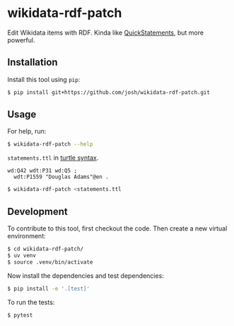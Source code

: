 # wikidata-rdf-patch

Edit Wikidata items with RDF. Kinda like [QuickStatements](https://quickstatements.toolforge.org/#/), but more powerful.

## Installation

Install this tool using `pip`:

```sh
$ pip install git+https://github.com/josh/wikidata-rdf-patch.git
```

## Usage

For help, run:

```sh
$ wikidata-rdf-patch --help
```

`statements.ttl` in [turtle syntax](<https://en.wikipedia.org/wiki/Turtle_(syntax)>).

```ttl
wd:Q42 wdt:P31 wd:Q5 ;
  wdt:P1559 "Douglas Adams"@en .
```

```sh
$ wikidata-rdf-patch <statements.ttl
```

## Development

To contribute to this tool, first checkout the code. Then create a new virtual environment:

```sh
$ cd wikidata-rdf-patch/
$ uv venv
$ source .venv/bin/activate
```

Now install the dependencies and test dependencies:

```bash
$ pip install -e '.[test]'
```

To run the tests:

```sh
$ pytest
```
